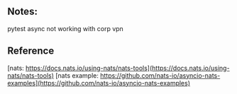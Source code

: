 
## Notes:
pytest async not working with corp vpn
## Reference
[nats: https://docs.nats.io/using-nats/nats-tools](https://docs.nats.io/using-nats/nats-tools)
[nats example: https://github.com/nats-io/asyncio-nats-examples](https://github.com/nats-io/asyncio-nats-examples)